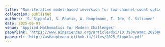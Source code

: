 ```yaml
---
title: "Non-iterative model-based inversion for low channel-count optical ultrasound imaging"
collection: published
authors: 'S. Sippola1, S. Rautio, A. Hauptmann, T. Ide, S. Siltanen'
date: 2025-06-01
venue: 'Applied Mathematics for Modern Challenges'
paperlink: 'https://www.aimsciences.org/article/doi/10.3934/ammc.2025008'
paperurl: 'http://asHauptmann.github.io/files/2025_Sippola.pdf'
---
```


